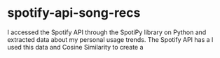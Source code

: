 # spotify-api-song-recs
I accessed the Spotify API through the SpotiPy library on Python and extracted data about my personal usage trends. The Spotify API has a I used this data and Cosine Similarity to create a 
